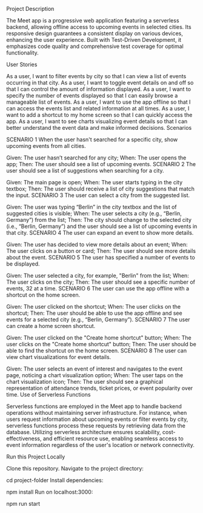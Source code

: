 Project Description

The Meet app is a progressive web application featuring a serverless backend, allowing offline access to upcoming events in selected cities. Its responsive design guarantees a consistent display on various devices, enhancing the user experience. Built with Test-Driven Development, it emphasizes code quality and comprehensive test coverage for optimal functionality.

User Stories

As a user, I want to filter events by city so that I can view a list of events occurring in that city.
As a user, I want to toggle event details on and off so that I can control the amount of information displayed.
As a user, I want to specify the number of events displayed so that I can easily browse a manageable list of events.
As a user, I want to use the app offline so that I can access the events list and related information at all times.
As a user, I want to add a shortcut to my home screen so that I can quickly access the app.
As a user, I want to see charts visualizing event details so that I can better understand the event data and make informed decisions.
Scenarios

SCENARIO 1
When the user hasn't searched for a specific city, show upcoming events from all cities.

Given: The user hasn’t searched for any city;
When: The user opens the app;
Then: The user should see a list of upcoming events.
SCENARIO 2
The user should see a list of suggestions when searching for a city.

Given: The main page is open;
When: The user starts typing in the city textbox;
Then: The user should receive a list of city suggestions that match the input.
SCENARIO 3
The user can select a city from the suggested list.

Given: The user was typing “Berlin” in the city textbox and the list of suggested cities is visible;
When: The user selects a city (e.g., “Berlin, Germany”) from the list;
Then: The city should change to the selected city (i.e., “Berlin, Germany”) and the user should see a list of upcoming events in that city.
SCENARIO 4
The user can expand an event to show more details.

Given: The user has decided to view more details about an event;
When: The user clicks on a button or card;
Then: The user should see more details about the event.
SCENARIO 5
The user has specified a number of events to be displayed.

Given: The user selected a city, for example, "Berlin" from the list;
When: The user clicks on the city;
Then: The user should see a specific number of events, 32 at a time.
SCENARIO 6
The user can use the app offline with a shortcut on the home screen.

Given: The user clicked on the shortcut;
When: The user clicks on the shortcut;
Then: The user should be able to use the app offline and see events for a selected city (e.g., “Berlin, Germany”).
SCENARIO 7
The user can create a home screen shortcut.

Given: The user clicked on the "Create home shortcut" button;
When: The user clicks on the "Create home shortcut" button;
Then: The user should be able to find the shortcut on the home screen.
SCENARIO 8
The user can view chart visualizations for event details.

Given: The user selects an event of interest and navigates to the event page, noticing a chart visualization option;
When: The user taps on the chart visualization icon;
Then: The user should see a graphical representation of attendance trends, ticket prices, or event popularity over time.
Use of Serverless Functions

Serverless functions are employed in the Meet app to handle backend operations without maintaining server infrastructure. For instance, when users request information about upcoming events or filter events by city, serverless functions process these requests by retrieving data from the database. Utilizing serverless architecture ensures scalability, cost-effectiveness, and efficient resource use, enabling seamless access to event information regardless of the user's location or network connectivity.

Run this Project Locally

Clone this repository.
Navigate to the project directory:

cd project-folder
Install dependencies:

npm install
Run on localhost:3000:

npm run start






